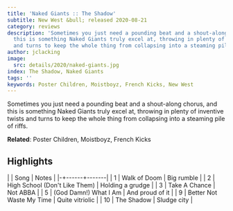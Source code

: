 ```yaml
---
title: 'Naked Giants :: The Shadow'
subtitle: New West &bull; released 2020-08-21
category: reviews
description: 'Sometimes you just need a pounding beat and a shout-along chorus, and
  this is something Naked Giants truly excel at, throwing in plenty of inventive twists
  and turns to keep the whole thing from collapsing into a steaming pile of riffs. '
author: jclacking
image:
  src: details/2020/naked-giants.jpg
index: The Shadow, Naked Giants
tags: ''
keywords: Poster Children, Moistboyz, French Kicks, New West
---
```

Sometimes you just need a pounding beat and a shout-along chorus, and this is something Naked Giants truly excel at, throwing in plenty of inventive twists and turns to keep the whole thing from collapsing into a steaming pile of riffs. <!--more-->

**Related**: Poster Children, Moistboyz, French Kicks

## Highlights

| | Song | Notes |
|-+------+-------|
| 1 | Walk of Doom | Big rumble |
| 2 | High School (Don't Like Them) | Holding a grudge |
| 3 | Take A Chance | Not ABBA |
| 5 | (God Damn!) What I Am | And proud of it |
| 9 | Better Not Waste My Time | Quite vitriolic |
| 10 | The Shadow | Sludge city |

